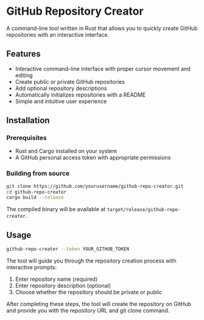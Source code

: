 # GitHub Repository Creator

A command-line tool written in Rust that allows you to quickly create GitHub repositories with an interactive interface.

## Features

- Interactive command-line interface with proper cursor movement and editing
- Create public or private GitHub repositories
- Add optional repository descriptions
- Automatically initializes repositories with a README
- Simple and intuitive user experience

## Installation

### Prerequisites

- Rust and Cargo installed on your system
- A GitHub personal access token with appropriate permissions

### Building from source

```bash
git clone https://github.com/yourusername/github-repo-creator.git
cd github-repo-creator
cargo build --release
```

The compiled binary will be available at `target/release/github-repo-creater`.

## Usage

```bash
github-repo-creater --token YOUR_GITHUB_TOKEN
```

The tool will guide you through the repository creation process with interactive prompts:

1. Enter repository name (required)
2. Enter repository description (optional)
3. Choose whether the repository should be private or public

After completing these steps, the tool will create the repository on GitHub and provide you with the repository URL and git clone command.